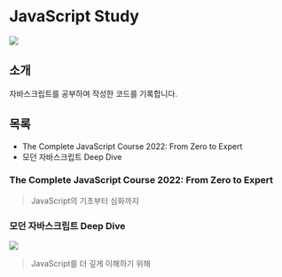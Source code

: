 # JavaScript Study
![](https://velog.velcdn.com/images/yongjin9660/post/a94c855e-bea3-43de-ab71-be1e4a958430/1BAFB888-1846-4784-B8DD-D1B7D458DEF0.png)

## 소개
자바스크립트를 공부하며 작성한 코드를 기록합니다. 

## 목록
- The Complete JavaScript Course 2022: From Zero to Expert
- 모던 자바스크립트 Deep Dive

### The Complete JavaScript Course 2022: From Zero to Expert
> JavaScript의 기초부터 심화까지



### 모던 자바스크립트 Deep Dive
![](https://velog.velcdn.com/images/chillihc/post/987fe16f-7a5e-4c47-9035-7e13660de961/image.png)
> JavaScript를 더 깊게 이해하기 위해